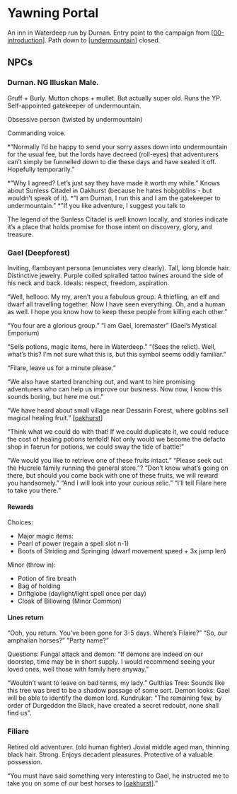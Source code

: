 # Yawning Portal

An inn in Waterdeep run by Durnan. Entry point to the campaign from [[00-introduction]].
Path down to [[undermountain]] closed.

## NPCs
### Durnan. NG Illuskan Male.
Gruff + Burly. Mutton chops + mullet. But actually super old.
Runs the YP. Self-appointed gatekeeper of undermountain.

Obsessive person (twisted by undermountain)

Commanding voice.

*“Normally I’d be happy to send your sorry asses down into undermountain for the usual fee, but the lords have decreed (roll-eyes) that adventurers can’t simply be funnelled down to die these days and have sealed it off. Hopefully temporarily.”

*”Why I agreed? Let’s just say they have made it worth my while.”
Knows about Sunless Citadel in Oakhurst (because he hates hobgoblins - but wouldn’t speak of it).
*”I am Durnan, I run this and I am the gatekeeper to undermountain.”
*”If you like adventure, I suggest you talk to

The legend of the Sunless Citadel is well known locally, and stories indicate it’s a place that holds promise for those intent on discovery, glory, and treasure.

### Gael (Deepforest)
Inviting, flamboyant persona (enunciates very clearly). Tall, long blonde hair. Distinctive jewelry. Purple coiled spiralled tattoo twines around the side of his neck and back.
Ideals: respect, freedom, aspiration.

“Well, hellooo. My my, aren’t you a fabulous group. A thiefling, an elf and dwarf all travelling together. Now I have seen everything. Oh, and a human as well. I hope you know how to keep these people from killing each other.”

“You four are a glorious group.”
“I am Gael, loremaster” (Gael’s Mystical Emporium)

“Sells potions, magic items, here in Waterdeep.”
“(Sees the relict). Well, what’s this? I’m not sure what this is, but this symbol seems oddly familiar.”

 “Filare, leave us for a minute please.”

“We also have started branching out, and want to hire promising adventurers who can help us improve our business. Now now, I know this sounds boring, but here me out.”

“We have heard about small village near Dessarin Forest, where goblins sell magical healing fruit.” [[oakhurst]]

“Think what we could do with that! If we could duplicate it, we could reduce the cost of healing potions tenfold! Not only would we become the defacto shop in faerun for potions, we could sway the tide of battle!”

“We would you like to retrieve one of these fruits intact.”
“Please seek out the Hucrele family running the general store.”?
“Don’t know what’s going on there, but should you come back with one of these fruits, we will reward you handsomely.”
“And I will look into your curious relic.”
“I’ll tell Filare here to take you there.”

#### Rewards
Choices:
- Major magic items:
- Pearl of power (regain a spell slot n-1)
- Boots of Striding and Springing (dwarf movement speed + 3x jump len)

Minor (throw in):
- Potion of fire breath
- Bag of holding
- Driftglobe (daylight/light spell once per day)
- Cloak of Billowing (Minor Common)

#### Lines return
“Ooh, you return. You’ve been gone for 3-5 days. Where’s Filaire?”
“So, our amphalian horses?”
"Party name?”

Questions:
Fungal attack and demon: “If demons are indeed on our doorstep, time may be in short supply. I would recommend seeing your loved ones, well those with family here anyway.”

“Wouldn’t want to leave on bad terms, my lady.”
Gulthias Tree: Sounds like this tree was bred to be a shadow passage of some sort.
Demon looks: Gael will be able to identify the demon lord.
Kundrukar: "The remaining few, by order of Durgeddon the Black, have created a secret redoubt, none shall find us".

### Filiare
Retired old adventurer.  (old human fighter)
Jovial middle aged man, thinning black hair. Strong. Enjoys decadent pleasures. Protective of a valuable possession.

“You must have said something very interesting to Gael, he instructed me to take you on some of our best horses to [[oakhurst]].”

[//begin]: # "Autogenerated link references for markdown compatibility"
[00-introduction]: ../recaps/00-introduction "00-introduction"
[undermountain]: undermountain "Undermountain"
[oakhurst]: oakhurst "Oakhurst"
[//end]: # "Autogenerated link references"
